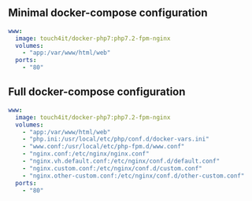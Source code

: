 ## Minimal docker-compose configuration

```yaml
www:
  image: touch4it/docker-php7:php7.2-fpm-nginx
  volumes:
    - "app:/var/www/html/web"
  ports:
    - "80"
```

## Full docker-compose configuration

```yaml
www:
  image: touch4it/docker-php7:php7.2-fpm-nginx
  volumes:
    - "app:/var/www/html/web"
    - "php.ini:/usr/local/etc/php/conf.d/docker-vars.ini"
    - "www.conf:/usr/local/etc/php-fpm.d/www.conf"
    - "nginx.conf:/etc/nginx/nginx.conf"
    - "nginx.vh.default.conf:/etc/nginx/conf.d/default.conf"
    - "nginx.custom.conf:/etc/nginx/conf.d/custom.conf"
    - "nginx.other-custom.conf:/etc/nginx/conf.d/other-custom.conf"
  ports:
    - "80"
```
